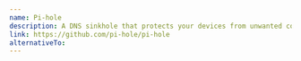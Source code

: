 ```yaml
---
name: Pi-hole
description: A DNS sinkhole that protects your devices from unwanted content without installing any client-side software.
link: https://github.com/pi-hole/pi-hole
alternativeTo: 
---
```


